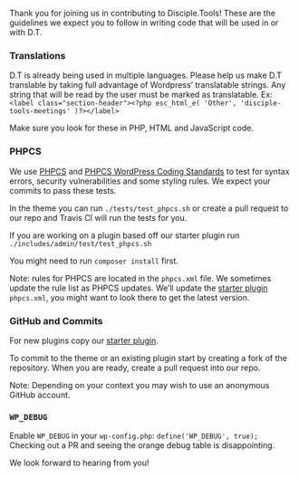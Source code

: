 Thank you for joining us in contributing to Disciple.Tools! These are the guidelines we expect you to follow in writing code that will be used in or with D.T.

### Translations
D.T  is already being used in multiple languages. Please help us make D.T translable by taking  full advantage of Wordpress’ translatable strings. Any string that will be read by the user must be marked as translatable. Ex:
`<label class="section-header"><?php esc_html_e( 'Other', 'disciple-tools-meetings' )?></label>`

Make sure you look for these in PHP, HTML and JavaScript code.

### PHPCS
We use [PHPCS](https://github.com/squizlabs/PHP_CodeSniffer) and [PHPCS WordPress Coding Standards](https://github.com/WordPress-Coding-Standards/WordPress-Coding-Standards) to test for syntax errors, security vulnerabilities and some styling rules. We expect your commits to pass these tests.

In the theme you can run `./tests/test_phpcs.sh` or create a pull request to our repo and Travis CI will run the tests for you.

If you are working on a plugin based off our starter plugin run `./includes/admin/test/test_phpcs.sh`

You might need to run `composer install` first.

Note: rules for PHPCS are located in the `phpcs.xml` file. We sometimes update the rule list as PHPCS updates. We’ll update the [starter plugin](https://github.com/DiscipleTools/disciple-tools-plugin-starter-template) `phpcs.xml`, you might want to look there to get the latest version.

### GitHub and Commits
For new plugins copy our [starter plugin](https://github.com/DiscipleTools/disciple-tools-plugin-starter-template).

To commit to the theme or an existing plugin start by creating a fork of the repository. When you are ready, create a pull request into our repo.

Note: Depending on your context you may wish to use an anonymous GitHub account.

### `WP_DEBUG`
Enable `WP_DEBUG` in your `wp-config.php`: `define('WP_DEBUG', true);`
Checking out a PR and seeing the orange debug table is disappointing.

We look forward to hearing from you!
